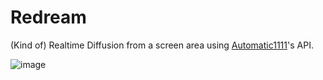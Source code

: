 # Redream

(Kind of) Realtime Diffusion from a screen area using [Automatic1111](https://github.com/AUTOMATIC1111/stable-diffusion-webui)'s API.

![image](https://user-images.githubusercontent.com/111762798/207283950-3de127e8-575a-4012-98b9-73c9258f4fe7.png)
